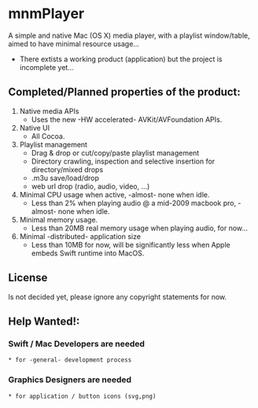 # mnmPlayer
A simple and native Mac (OS X) media player, with a playlist window/table, aimed to have minimal resource usage...
* There extists a working product (application) but the project is incomplete yet...

## Completed/Planned properties of the product:

1. Native media APIs
    * Uses the new -HW accelerated- AVKit/AVFoundation APIs.
2. Native UI
    * All Cocoa.
3. Playlist management
    * Drag & drop or cut/copy/paste playlist management
    * Directory crawling, inspection and selective insertion for directory/mixed drops
    * .m3u save/load/drop
    * web url drop (radio, audio, video, ...)
3. Minimal CPU usage when active, -almost- none when idle.
    * Less than 2% when playing audio @ a mid-2009 macbook pro, -almost- none when idle.
4. Minimal memory usage.
    * Less than 20MB real memory usage when playing audio, for now...
5. Minimal -distributed- application size
    * Less than 10MB for now, will be significantly less when Apple embeds Swift runtime into MacOS.

## License
Is not decided yet, please ignore any copyright statements for now. 

## Help Wanted!:

### Swift / Mac Developers are needed
    * for -general- development process
### Graphics Designers are needed
    * for application / button icons (svg,png) 

